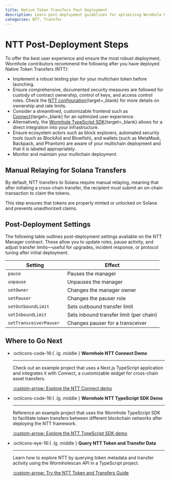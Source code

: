 ```yaml
---
title: Native Token Transfers Post Deployment
description: Learn post-deployment guidelines for optimizing Wormhole NTT, which include testing, security, frontend integration, ecosystem coordination, and monitoring.
categories: NTT, Transfer
---
```


# NTT Post-Deployment Steps

To offer the best user experience and ensure the most robust deployment, Wormhole contributors recommend the following after you have deployed Native Token Transfers (NTT):

- Implement a robust testing plan for your multichain token before launching.
- Ensure comprehensive, documented security measures are followed for custody of contract ownership, control of keys, and access control roles. Check the [NTT configuration](/docs/products/native-token-transfers/configuration/access-control/){target=\_blank} for more details on ownership and rate limits.
- Consider a streamlined, customizable frontend such as [Connect](/docs/products/connect/overview/){target=\_blank} for an optimized user experience.
- Alternatively, the [Wormhole TypeScript SDK](/docs/tools/typescript-sdk/get-started/){target=\_blank} allows for a direct integration into your infrastructure.
- Ensure ecosystem actors such as block explorers, automated security tools (such as BlockAid and Blowfish), and wallets (such as MetaMask, Backpack, and Phantom) are aware of your multichain deployment and that it is labeled appropriately.
- Monitor and maintain your multichain deployment.

## Manual Relaying for Solana Transfers  

By default, NTT transfers to Solana require manual relaying, meaning that after initiating a cross-chain transfer, the recipient must submit an on-chain transaction to claim the tokens.

This step ensures that tokens are properly minted or unlocked on Solana and prevents unauthorized claims.

## Post-Deployment Settings

The following table outlines post-deployment settings available on the NTT Manager contract. These allow you to update roles, pause activity, and adjust transfer limits—useful for upgrades, incident response, or protocol tuning after initial deployment.

| Setting                 | Effect                                   |
|-------------------------|------------------------------------------|
| `pause`                 | Pauses the manager                       |
| `unpause`               | Unpauses the manager                     |
| `setOwner`              | Changes the manager owner                |
| `setPauser`             | Changes the pauser role                  |
| `setOutboundLimit`      | Sets outbound transfer limit             |
| `setInboundLimit`       | Sets inbound transfer limit (per chain)  |
| `setTransceiverPauser ` | Changes pauser for a transceiver         |

## Where to Go Next

<div class="grid cards" markdown>

-   :octicons-code-16:{ .lg .middle } **Wormhole NTT Connect Demo**

    ---

    Check out an example project that uses a Next.js TypeScript application and integrates it with Connect, a customizable widget for cross-chain asset transfers.

    [:custom-arrow: Explore the NTT Connect demo](https://github.com/wormhole-foundation/demo-ntt-connect)

-   :octicons-code-16:{ .lg .middle } **Wormhole NTT TypeScript SDK Demo**

    ---

    Reference an example project that uses the Wormhole TypeScript SDK to facilitate token transfers between different blockchain networks after deploying the NTT framework.

    [:custom-arrow: Explore the NTT TypeScript SDK demo](https://github.com/wormhole-foundation/demo-ntt-ts-sdk)

-   :octicons-eye-16:{ .lg .middle } **Query NTT Token and Transfer Data**

    ---

    Learn how to explore NTT by querying token metadata and transfer activity using the Wormholescan API in a TypeScript project.

    [:custom-arrow: Try the NTT Token and Transfers Guide](/docs/products/messaging/guides/wormholescan-api)

</div>
